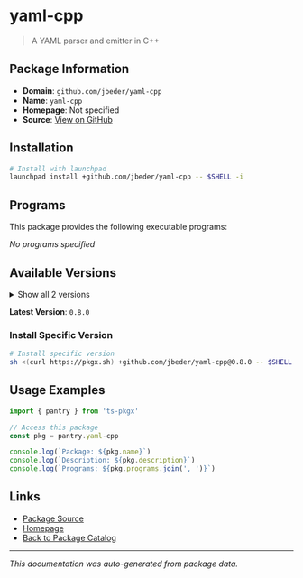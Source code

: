 # yaml-cpp

> A YAML parser and emitter in C++

## Package Information

- **Domain**: `github.com/jbeder/yaml-cpp`
- **Name**: `yaml-cpp`
- **Homepage**: Not specified
- **Source**: [View on GitHub](https://github.com/pkgxdev/pantry/tree/main/projects/github.com/jbeder/yaml-cpp/package.yml)

## Installation

```bash
# Install with launchpad
launchpad install +github.com/jbeder/yaml-cpp -- $SHELL -i
```

## Programs

This package provides the following executable programs:

*No programs specified*

## Available Versions

<details>
<summary>Show all 2 versions</summary>

- `0.8.0`, `0.7.0`

</details>

**Latest Version**: `0.8.0`

### Install Specific Version

```bash
# Install specific version
sh <(curl https://pkgx.sh) +github.com/jbeder/yaml-cpp@0.8.0 -- $SHELL -i
```

## Usage Examples

```typescript
import { pantry } from 'ts-pkgx'

// Access this package
const pkg = pantry.yaml-cpp

console.log(`Package: ${pkg.name}`)
console.log(`Description: ${pkg.description}`)
console.log(`Programs: ${pkg.programs.join(', ')}`)
```

## Links

- [Package Source](https://github.com/pkgxdev/pantry/tree/main/projects/github.com/jbeder/yaml-cpp/package.yml)
- [Homepage](#)
- [Back to Package Catalog](../package-catalog.md)

---

*This documentation was auto-generated from package data.*
